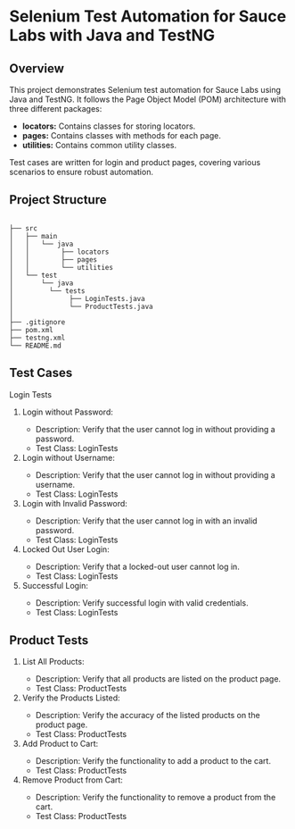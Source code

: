 # Selenium Test Automation for Sauce Labs with Java and TestNG

## Overview

This project demonstrates Selenium test automation for Sauce Labs using Java and TestNG. It follows the Page Object Model (POM) architecture with three different packages:

- **locators:** Contains classes for storing locators.
- **pages:** Contains classes with methods for each page.
- **utilities:** Contains common utility classes.

Test cases are written for login and product pages, covering various scenarios to ensure robust automation.

## Project Structure

```plaintext

├── src
│   ├── main
│   │   └── java
│   │        ├── locators
│   │        ├── pages           
│   │        └── utilities                       
│   └── test
│       └── java
│         └── tests   
│              ├── LoginTests.java        
│              └── ProductTests.java        
│                           
├── .gitignore
├── pom.xml
├── testng.xml
└── README.md
```
## Test Cases
Login Tests
<ol><li>Login without Password:</li>
<ul> 
<li>Description: Verify that the user cannot log in without providing a password.</li>
<li>Test Class: LoginTests</li>
</ul>
<li>Login without Username:</li>
<ul>
<li>  
Description: Verify that the user cannot log in without providing a username.
</li>
<li>
Test Class: LoginTests
</li>
</ul>
<li>Login with Invalid Password:</li>
<ul>
<li> 
Description: Verify that the user cannot log in with an invalid password.
</li>
<li>
Test Class: LoginTests
</li>
</ul>
<li>Locked Out User Login:</li>
<ul>
<li> 
Description: Verify that a locked-out user cannot log in.</li>
<li>
Test Class: LoginTests</li>
</ul>
<li>Successful Login:</li>
<ul>
<li> 
Description: Verify successful login with valid credentials.</li>
  <li>
Test Class: LoginTests</li>
</ul></ol>

## Product Tests
<ol>
  <li>
List All Products:</li>
<ul>
  <li>
Description: Verify that all products are listed on the product page.</li>
<li>Test Class: ProductTests</li>
</ul>
<li>Verify the Products Listed:</li>
<ul>
  <li>
Description: Verify the accuracy of the listed products on the product page.</li>
<li>Test Class: ProductTests</li>
</ul>
<li>Add Product to Cart:</li>
<ul>
  <li>
Description: Verify the functionality to add a product to the cart.</li>
<li>Test Class: ProductTests</li>
</ul>
<li>Remove Product from Cart:</li>
<ul>
  <li>
Description: Verify the functionality to remove a product from the cart.</li>
<li>Test Class: ProductTests</li>
</ul>
</ol>
